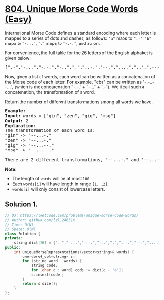 # [804. Unique Morse Code Words (Easy)](https://leetcode.com/problems/unique-morse-code-words/)

<p>International Morse Code defines a standard encoding where each letter is mapped to a series of dots and dashes, as follows: <code>"a"</code> maps to <code>".-"</code>, <code>"b"</code> maps to <code>"-..."</code>, <code>"c"</code> maps to <code>"-.-."</code>, and so on.</p>

<p>For convenience, the full table for the 26 letters of the English alphabet is given below:</p>

<pre>[".-","-...","-.-.","-..",".","..-.","--.","....","..",".---","-.-",".-..","--","-.","---",".--.","--.-",".-.","...","-","..-","...-",".--","-..-","-.--","--.."]</pre>

<p>Now, given a list of words, each word can be written as a concatenation of the Morse code of each letter. For example, "cba" can be written as "-.-..--...", (which is the concatenation "-.-." + "-..." + ".-"). We'll call such a concatenation, the transformation&nbsp;of a word.</p>

<p>Return the number of different transformations among all words we have.</p>

<pre><strong>Example:</strong>
<strong>Input:</strong> words = ["gin", "zen", "gig", "msg"]
<strong>Output:</strong> 2
<strong>Explanation: </strong>
The transformation of each word is:
"gin" -&gt; "--...-."
"zen" -&gt; "--...-."
"gig" -&gt; "--...--."
"msg" -&gt; "--...--."

There are 2 different transformations, "--...-." and "--...--.".
</pre>

<p><strong>Note:</strong></p>

<ul>
	<li>The length of <code>words</code> will be at most <code>100</code>.</li>
	<li>Each <code>words[i]</code> will have length in range <code>[1, 12]</code>.</li>
	<li><code>words[i]</code> will only consist of lowercase letters.</li>
</ul>

## Solution 1.
```cpp
// OJ: https://leetcode.com/problems/unique-morse-code-words/
// Author: github.com/lzl124631x
// Time: O(N)
// Space: O(N)
class Solution {
private:
    string dict[26] = {".-","-...","-.-.","-..",".","..-.","--.","....","..",".---","-.-",".-..","--","-.","---",".--.","--.-",".-.","...","-","..-","...-",".--","-..-","-.--","--.."};
public:
    int uniqueMorseRepresentations(vector<string>& words) {
        unordered_set<string> s;
        for (string word : words) {
            string code;
            for (char c : word) code += dict[c - 'a'];
            s.insert(code);
        }
        return s.size();
    }
};
```